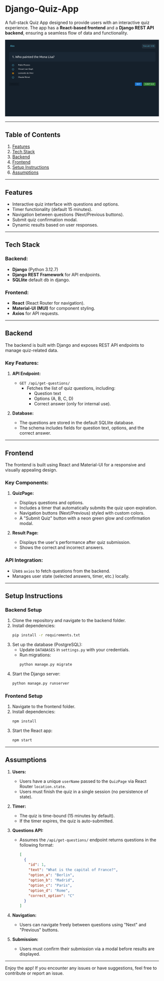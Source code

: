 # Django-Quiz-App

A full-stack Quiz App designed to provide users with an interactive quiz experience. The app has a **React-based frontend** and a **Django REST API backend**, ensuring a seamless flow of data and functionality.

![alt text](image.png)

---

## Table of Contents

1. [Features](#features)
2. [Tech Stack](#tech-stack)
3. [Backend](#backend)
4. [Frontend](#frontend)
5. [Setup Instructions](#setup-instructions)
6. [Assumptions](#assumptions)

---

## Features

- Interactive quiz interface with questions and options.
- Timer functionality (default 15 minutes).
- Navigation between questions (Next/Previous buttons).
- Submit quiz confirmation modal.
- Dynamic results based on user responses.

---

## Tech Stack

### Backend:
- **Django** (Python 3.12.7)
- **Django REST Framework** for API endpoints.
- **SQLlite** default db in django.

### Frontend:
- **React** (React Router for navigation).
- **Material-UI (MUI)** for component styling.
- **Axios** for API requests.

---

## Backend

The backend is built with Django and exposes REST API endpoints to manage quiz-related data.

### Key Features:
1. **API Endpoint:**
   - `GET /api/get-questions/`
     - Fetches the list of quiz questions, including:
       - Question text
       - Options (A, B, C, D)
       - Correct answer (only for internal use).

2. **Database:**
   - The questions are stored in the default SQLlite database.
   - The schema includes fields for question text, options, and the correct answer.

---

## Frontend

The frontend is built using React and Material-UI for a responsive and visually appealing design.

### Key Components:
1. **QuizPage:**
   - Displays questions and options.
   - Includes a timer that automatically submits the quiz upon expiration.
   - Navigation buttons (Next/Previous) styled with custom colors.
   - A "Submit Quiz" button with a neon green glow and confirmation modal.

2. **Result Page:**
   - Displays the user's performance after quiz submission.
   - Shows the correct and incorrect answers.

### API Integration:
- Uses `axios` to fetch questions from the backend.
- Manages user state (selected answers, timer, etc.) locally.

---

## Setup Instructions

### Backend Setup
1. Clone the repository and navigate to the backend folder.
2. Install dependencies:
   ```bash
   pip install -r requirements.txt
   ```
3. Set up the database (PostgreSQL):
   - Update `DATABASES` in `settings.py` with your credentials.
   - Run migrations:
     ```bash
     python manage.py migrate
     ```
4. Start the Django server:
   ```bash
   python manage.py runserver
   ```

### Frontend Setup
1. Navigate to the frontend folder.
2. Install dependencies:
   ```bash
   npm install
   ```
3. Start the React app:
   ```bash
   npm start
   ```

---

## Assumptions

1. **Users:**
   - Users have a unique `userName` passed to the `QuizPage` via React Router `location.state`.
   - Users must finish the quiz in a single session (no persistence of state).

2. **Timer:**
   - The quiz is time-bound (15 minutes by default).
   - If the timer expires, the quiz is auto-submitted.

3. **Questions API:**
   - Assumes the `/api/get-questions/` endpoint returns questions in the following format:
     ```json
     [
       {
         "id": 1,
         "text": "What is the capital of France?",
         "option_a": "Berlin",
         "option_b": "Madrid",
         "option_c": "Paris",
         "option_d": "Rome",
         "correct_option": "C"
       }
     ]
     ```

4. **Navigation:**
   - Users can navigate freely between questions using "Next" and "Previous" buttons.

5. **Submission:**
   - Users must confirm their submission via a modal before results are displayed.

---

Enjoy the app! If you encounter any issues or have suggestions, feel free to contribute or report an issue.

